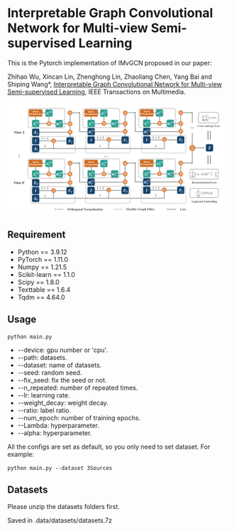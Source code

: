 Interpretable Graph Convolutional Network for Multi-view Semi-supervised Learning
====
This is the Pytorch implementation of IMvGCN proposed in our paper:

Zhihao Wu, Xincan Lin, Zhenghong Lin, Zhaoliang Chen, Yang Bai and Shiping Wang*, [Interpretable Graph Convolutional Network for Multi-view Semi-supervised Learning](https://github.com/ZhihaoWu99/IMvGCN), IEEE Transactions on Multimedia.

![framework](./framework.png)

## Requirement

  * Python == 3.9.12
  * PyTorch == 1.11.0
  * Numpy == 1.21.5
  * Scikit-learn == 1.1.0
  * Scipy == 1.8.0
  * Texttable == 1.6.4
  * Tqdm == 4.64.0

## Usage

```
python main.py
```

  * --device: gpu number or 'cpu'.
  * --path: datasets.
  * --dataset: name of datasets.
  * --seed: random seed.
  * --fix_seed: fix the seed or not.
  * --n_repeated: number of repeated times.
  * --lr: learning rate.
  * --weight_decay: weight decay.
  * --ratio: label ratio.
  * --num_epoch: number of training epochs.
  * --Lambda: hyperparameter.
  * --alpha: hyperparameter.

All the configs are set as default, so you only need to set dataset.
For example:

 ```
 python main.py --dataset 3Sources
 ```

## Datasets

Please unzip the datasets folders first.

Saved in .data/datasets/datasets.7z

